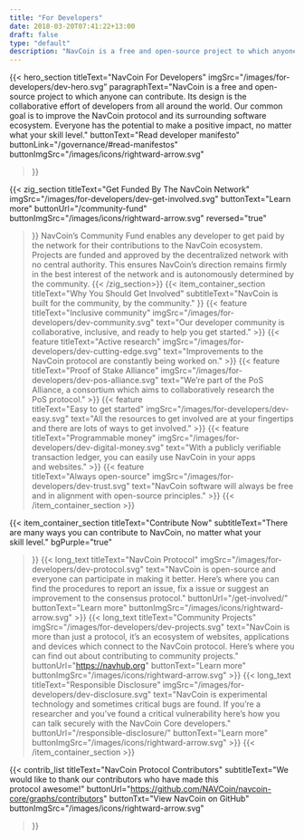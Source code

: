 ```yaml
---
title: "For Developers"
date: 2018-03-20T07:41:22+13:00
draft: false
type: "default"
description: "NavCoin is a free and open-source project to which anyone can contribute. Its design is the collaborative effort of developers from all around the world."
---
```

<script src="https://ajax.googleapis.com/ajax/libs/jquery/3.3.1/jquery.min.js"></script>
{{< hero_section
titleText="NavCoin For Developers"
imgSrc="/images/for-developers/dev-hero.svg"
paragraphText="NavCoin is a free and open-source project to which anyone can contribute. Its design is the collaborative effort of developers from all around the world. Our common goal is to improve the NavCoin protocol and its surrounding software ecosystem. Everyone has the potential to make a positive impact, no matter what your skill&nbsp;level."
buttonText="Read developer manifesto"
buttonLink="/governance/#read-manifestos"
buttonImgSrc="/images/icons/rightward-arrow.svg"
>}}

{{< zig_section
titleText="Get Funded By The NavCoin&nbsp;Network"
imgSrc="/images/for-developers/dev-get-involved.svg"
buttonText="Learn more"
buttonUrl="/community-fund"
buttonImgSrc="/images/icons/rightward-arrow.svg"
reversed="true"
>}}
NavCoin’s Community Fund enables any developer to get paid by the network for their contributions to the NavCoin ecosystem. Projects are funded and approved by the decentralized network with no central authority. This ensures NavCoin’s direction remains firmly in the best interest of the network and is autonomously determined by the&nbsp;community.
{{< /zig_section>}}
{{< item_container_section 
    titleText="Why You Should Get Involved"
    subtitleText="NavCoin is built for the community, by the community."
>}}
    {{< feature 
        titleText="Inclusive community"
        imgSrc="/images/for-developers/dev-community.svg"
        text="Our developer community is collaborative, inclusive, and ready to help you get&nbsp;started."
    >}}
    {{< feature 
        titleText="Active research"
        imgSrc="/images/for-developers/dev-cutting-edge.svg"
        text="Improvements to the NavCoin protocol are constantly being worked&nbsp;on."
    >}}
    {{< feature                 
        titleText="Proof of Stake Alliance"
        imgSrc="/images/for-developers/dev-pos-alliance.svg"
        text="We’re part of the PoS Alliance, a consortium which aims to collaboratively research the PoS&nbsp;protocol."
    >}}
    {{< feature                 
        titleText="Easy to get started"
        imgSrc="/images/for-developers/dev-easy.svg"
        text="All the resources to get involved are at your fingertips and there are lots of ways to get&nbsp;involved."
    >}}
    {{< feature                 
        titleText="Programmable money"
        imgSrc="/images/for-developers/dev-digital-money.svg"
        text="With a publicly verifiable transaction ledger, you can easily use NavCoin in your apps and&nbsp;websites."
    >}}
    {{< feature                 
        titleText="Always open-source"
        imgSrc="/images/for-developers/dev-trust.svg"
        text="NavCoin software will always be free and in alignment with open-source&nbsp;principles."
    >}}
{{< /item_container_section >}}

{{< item_container_section 
    titleText="Contribute Now"
    subtitleText="There are many ways you can contribute to NavCoin, no matter what your skill&nbsp;level."
    bgPurple="true"
>}}
    {{< long_text 
        titleText="NavCoin Protocol"
        imgSrc="/images/for-developers/dev-protocol.svg"
        text="NavCoin is open-source and everyone can participate in making it better. Here’s where you can find the procedures to report an issue, fix a issue or suggest an improvement to the consensus&nbsp;protocol."
        buttonUrl="/get-involved/"
        buttonText="Learn more"
        buttonImgSrc="/images/icons/rightward-arrow.svg"
    >}}
    {{< long_text 
        titleText="Community Projects"
        imgSrc="/images/for-developers/dev-projects.svg"
        text="NavCoin is more than just a protocol, it’s an ecosystem of websites, applications and devices which connect to the NavCoin protocol. Here’s where you can find out about contributing to community&nbsp;projects."
        buttonUrl="https://navhub.org"
        buttonText="Learn more"
        buttonImgSrc="/images/icons/rightward-arrow.svg"
    >}}
    {{< long_text 
        titleText="Responsible Disclosure"
        imgSrc="/images/for-developers/dev-disclosure.svg"
        text="NavCoin is experimental technology and sometimes critical bugs are found. If you’re a researcher and you’ve found a critical vulnerability here’s how you can talk securely with the NavCoin Core&nbsp;developers."
        buttonUrl="/responsible-disclosure/"
        buttonText="Learn more"
        buttonImgSrc="/images/icons/rightward-arrow.svg"
    >}}
{{< /item_container_section >}}

{{< contrib_list
    titleText="NavCoin Protocol Contributors"
    subtitleText="We would like to thank our contributors who have made this protocol&nbsp;awesome!"
    buttonUrl="https://github.com/NAVCoin/navcoin-core/graphs/contributors"
    buttonTxt="View NavCoin on GitHub"
    buttonImgSrc="/images/icons/rightward-arrow.svg"
>}}
<script>
$("a[href^='#']").click(function(e) {
	e.preventDefault();
	
	var position = $($(this).attr("href")).offset().top;

	$("body, html").animate({
		scrollTop: position
	} /* speed */ );
});
</script>